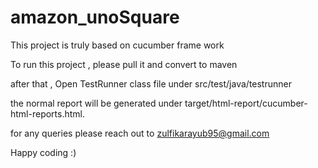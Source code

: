 # amazon_unoSquare

This project is truly based on cucumber frame work

To run this project , please pull it and convert to maven

after that , Open TestRunner class file under src/test/java/testrunner

the normal report will be generated under target/html-report/cucumber-html-reports.html.

for any queries please reach out to zulfikarayub95@gmail.com

Happy coding :)
